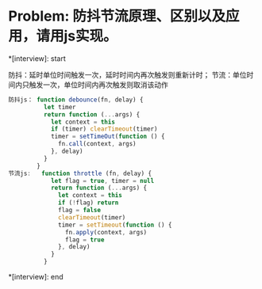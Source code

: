 # Problem: 防抖节流原理、区别以及应用，请用js实现。

*[interview]: start

防抖：延时单位时间触发一次，延时时间内再次触发则重新计时；
节流：单位时间内只触发一次，单位时间内再次触发则取消该动作
```javascript
防抖js： function debounce(fn, delay) {
          let timer
          return function (...args) {
            let context = this
            if (timer) clearTimeout(timer)
            timer = setTimeOut(function () {
              fn.call(context, args)
            }, delay)
          }
        }
节流js:   function throttle (fn, delay) {
            let flag = true, timer = null
            return function (...args) {
              let context = this
              if (!flag) return
              flag = false
              clearTimeout(timer)
              timer = setTimeout(function () {
                fn.apply(context, args)
                flag = true
              }, delay)
            }
          }
```

*[interview]: end

